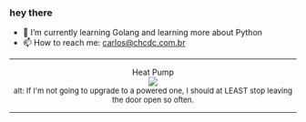 ### hey there 

- :seedling: I’m currently learning Golang and learning more about Python
- :mailbox: How to reach me: carlos@chcdc.com.br


---


<!-- xkcd -->
<p align="center">Heat Pump</br><img src=https://imgs.xkcd.com/comics/heat_pump.png></br><font size =2>alt: If I'm not going to upgrade to a powered one, I should at LEAST stop leaving the door open so often.</br></font></p></table></p> 


<!-- xkcd -->
---
